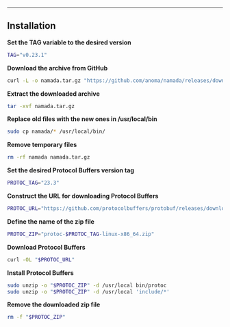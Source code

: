 ___
## Installation
**Set the TAG variable to the desired version**
```bash
TAG="v0.23.1"
```

**Download the archive from GitHub**
```bash
curl -L -o namada.tar.gz "https://github.com/anoma/namada/releases/download/$TAG/namada-$TAG-Linux-x86_64.tar.gz"
```

**Extract the downloaded archive**
```bash
tar -xvf namada.tar.gz
```

**Replace old files with the new ones in /usr/local/bin**
```bash
sudo cp namada/* /usr/local/bin/
```

**Remove temporary files**
```bash
rm -rf namada namada.tar.gz
```

**Set the desired Protocol Buffers version tag**
```bash
PROTOC_TAG="23.3"
```

**Construct the URL for downloading Protocol Buffers**
```bash
PROTOC_URL="https://github.com/protocolbuffers/protobuf/releases/download/v$PROTOC_TAG/protoc-$PROTOC_TAG-linux-x86_64.zip"
```

**Define the name of the zip file**
```bash
PROTOC_ZIP="protoc-$PROTOC_TAG-linux-x86_64.zip"
```

**Download Protocol Buffers**
```bash
curl -OL "$PROTOC_URL"
```

**Install Protocol Buffers**
```bash
sudo unzip -o "$PROTOC_ZIP" -d /usr/local bin/protoc
sudo unzip -o "$PROTOC_ZIP" -d /usr/local 'include/*'
```

**Remove the downloaded zip file**
```bash
rm -f "$PROTOC_ZIP"
```
